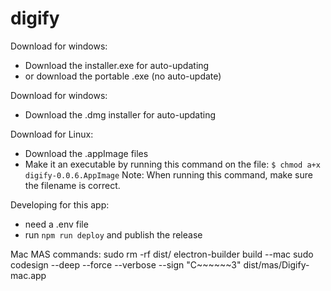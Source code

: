 # digify

Download for windows:
- Download the installer.exe for auto-updating
- or download the portable .exe (no auto-update)

Download for windows:
- Download the .dmg installer for auto-updating

Download for Linux:
- Download the .appImage files
- Make it an executable by running this command on the file:
`$ chmod a+x digify-0.0.6.AppImage`
Note: When running this command, make sure the filename is correct.

Developing for this app:
- need a .env file
- run `npm run deploy` and publish the release


Mac MAS commands:
sudo rm -rf dist/
electron-builder build --mac
sudo codesign --deep --force --verbose --sign "C~~~~~~3" dist/mas/Digify-mac.app
